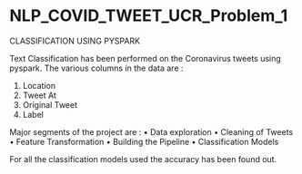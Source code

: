 # NLP_COVID_TWEET_UCR_Problem_1

CLASSIFICATION USING PYSPARK

Text Classification has been performed on the Coronavirus tweets using pyspark. 
The various columns in the data are :
1)	Location
2)	Tweet At
3)	Original Tweet
4)	Label

Major segments of the project are :
•	Data exploration
•	Cleaning of Tweets
•	Feature Transformation
•	Building the Pipeline
•	Classification Models

For all the classification models used the accuracy has been found out.
